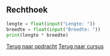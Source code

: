## Rechthoek

```python
lengte = float(input("Lengte: "))
breedte = float(input("Breedte: "))
print(lengte * breedte)
```

[Terug naar opdracht](/taken/rechthoek.html)
[Terug naar cursus](/07_opvragen.html)